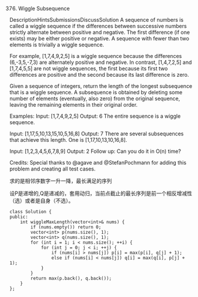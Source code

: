 376. Wiggle Subsequence

DescriptionHintsSubmissionsDiscussSolution
A sequence of numbers is called a wiggle sequence if the differences between successive numbers strictly alternate between positive and negative. The first difference (if one exists) may be either positive or negative. A sequence with fewer than two elements is trivially a wiggle sequence.

For example, [1,7,4,9,2,5] is a wiggle sequence because the differences (6,-3,5,-7,3) are alternately positive and negative. In contrast, [1,4,7,2,5] and [1,7,4,5,5] are not wiggle sequences, the first because its first two differences are positive and the second because its last difference is zero.

Given a sequence of integers, return the length of the longest subsequence that is a wiggle sequence. A subsequence is obtained by deleting some number of elements (eventually, also zero) from the original sequence, leaving the remaining elements in their original order.

Examples:
Input: [1,7,4,9,2,5]
Output: 6
The entire sequence is a wiggle sequence.

Input: [1,17,5,10,13,15,10,5,16,8]
Output: 7
There are several subsequences that achieve this length. One is [1,17,10,13,10,16,8].

Input: [1,2,3,4,5,6,7,8,9]
Output: 2
Follow up:
Can you do it in O(n) time?

Credits:
Special thanks to @agave and @StefanPochmann for adding this problem and creating all test cases.


求的是相邻序数字一升一降，最长满足的序列

设P是递增的,Q是递减的，套用动归，当前点截止的最长序列是前一个相反增减性（选）或者是自身（不选）。

```
class Solution {
public:
    int wiggleMaxLength(vector<int>& nums) {
        if (nums.empty()) return 0;
        vector<int> p(nums.size(), 1);
        vector<int> q(nums.size(), 1);
        for (int i = 1; i < nums.size(); ++i) {
            for (int j = 0; j < i; ++j) {
                if (nums[i] > nums[j]) p[i] = max(p[i], q[j] + 1);
                else if (nums[i] < nums[j]) q[i] = max(q[i], p[j] + 1);
            }
        }
        return max(p.back(), q.back());
    }
};
```

